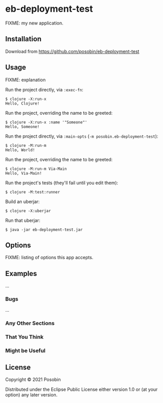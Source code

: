 # eb-deployment-test

FIXME: my new application.

## Installation

Download from https://github.com/posobin/eb-deployment-test

## Usage

FIXME: explanation

Run the project directly, via `:exec-fn`:

    $ clojure -X:run-x
    Hello, Clojure!

Run the project, overriding the name to be greeted:

    $ clojure -X:run-x :name '"Someone"'
    Hello, Someone!

Run the project directly, via `:main-opts` (`-m posobin.eb-deployment-test`):

    $ clojure -M:run-m
    Hello, World!

Run the project, overriding the name to be greeted:

    $ clojure -M:run-m Via-Main
    Hello, Via-Main!

Run the project's tests (they'll fail until you edit them):

    $ clojure -M:test:runner

Build an uberjar:

    $ clojure -X:uberjar

Run that uberjar:

    $ java -jar eb-deployment-test.jar

## Options

FIXME: listing of options this app accepts.

## Examples

...

### Bugs

...

### Any Other Sections
### That You Think
### Might be Useful

## License

Copyright © 2021 Posobin

Distributed under the Eclipse Public License either version 1.0 or (at
your option) any later version.
